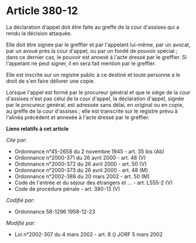 # Article 380-12

La déclaration d'appel doit être faite au greffe de la cour d'assises qui a rendu la décision attaquée.

Elle doit être signée par le greffier et par l'appelant lui-même, par un avocat, par un avoué près la cour d'appel, ou par un
fondé de pouvoir spécial ; dans ce dernier cas, le pouvoir est annexé à l'acte dressé par le greffier. Si l'appelant ne peut
signer, il en sera fait mention par le greffier.

Elle est inscrite sur un registre public à ce destiné et toute personne a le droit de s'en faire délivrer une copie.

Lorsque l'appel est formé par le procureur général et que le siège de la cour d'assises n'est pas celui de la cour d'appel,
la déclaration d'appel, signée par le procureur général, est adressée sans délai, en original ou en copie, au greffe de la
cour d'assises ; elle est transcrite sur le registre prévu à l'alinéa précédent et annexée à l'acte dressé par le greffier.

**Liens relatifs à cet article**

_Cité par_:

  - Ordonnance n°45-2658 du 2 novembre 1945 - art. 35 bis (Ab)
  - Ordonnance n°2000-371 du 26 avril 2000 - art. 48 (V)
  - Ordonnance n°2000-372 du 26 avril 2000 - art. 50 (V)
  - Ordonnance n°2000-373 du 26 avril 2000 - art. 48 (M)
  - Ordonnance n°2002-388 du 20 mars 2002 - art. 50 (M)
  - Code de l'entrée et du séjour des étrangers et ... - art. L555-2 (V)
  - Code de procédure pénale - art. 380-13 (V)

_Codifié par_:

  - Ordonnance 58-1296 1958-12-23

_Modifié par_:

  - Loi n°2002-307 du 4 mars 2002 - art. 8 () JORF 5 mars 2002
